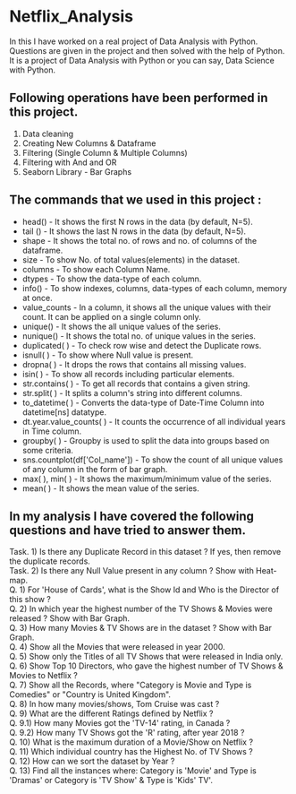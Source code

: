 # Netflix_Analysis
In this I have worked on a real project of Data Analysis with Python. Questions are given in the project and then solved with the help of Python. It is a project of Data Analysis with Python or you can say, Data Science with Python.
<br />

## Following operations have been performed in this project.
1. Data cleaning
2. Creating New Columns & Dataframe
3. Filtering (Single Column & Multiple Columns)
4. Filtering with And and OR
5. Seaborn Library - Bar Graphs

## The commands that we used in this project :

* head() - It shows the first N rows in the data (by default, N=5).
* tail () - It shows the last N rows in the data (by default, N=5).
* shape - It shows the total no. of rows and no. of columns of the dataframe.
* size - To show No. of total values(elements) in the dataset.
* columns - To show each Column Name.
* dtypes - To show the data-type of each column.
* info() - To show indexes, columns, data-types of each column, memory at once.
* value_counts - In a column, it shows all the unique values with their count. It can be applied on a single column only.
* unique() - It shows the all unique values of the series.
* nunique() - It shows the total no. of unique values in the series.
* duplicated( ) - To check row wise and detect the Duplicate rows.
* isnull( ) - To show where Null value is present.
* dropna( ) - It drops the rows that contains all missing values.
* isin( ) - To show all records including particular elements.
* str.contains( ) - To get all records that contains a given string.
* str.split( ) - It splits a column's string into different columns.
* to_datetime( ) - Converts the data-type of Date-Time Column into datetime[ns] datatype.
* dt.year.value_counts( ) - It counts the occurrence of all individual years in Time column.
* groupby( ) - Groupby is used to split the data into groups based on some criteria.
* sns.countplot(df['Col_name']) - To show the count of all unique values of any column in the form of bar graph.
* max( ), min( ) - It shows the maximum/minimum value of the series.
* mean( ) - It shows the mean value of the series.
## In my analysis I have covered the following questions and have tried to answer them.
Task. 1) Is there any Duplicate Record in this dataset ? If yes, then remove the duplicate records.
<br />
Task. 2) Is there any Null Value present in any column ? Show with Heat-map.
<br />
Q. 1) For 'House of Cards', what is the Show Id and Who is the Director of this show ?
<br />
Q. 2) In which year the highest number of the TV Shows & Movies were released ? Show with Bar Graph.
<br />
Q. 3) How many Movies & TV Shows are in the dataset ? Show with Bar Graph.
<br />
Q. 4) Show all the Movies that were released in year 2000.
<br />
Q. 5) Show only the Titles of all TV Shows that were released in India only.
<br />
Q. 6) Show Top 10 Directors, who gave the highest number of TV Shows & Movies to Netflix ?
<br />
Q. 7) Show all the Records, where "Category is Movie and Type is Comedies" or "Country is United Kingdom".
<br />
Q. 8) In how many movies/shows, Tom Cruise was cast ?
<br />
Q. 9) What are the different Ratings defined by Netflix ?
<br />
Q. 9.1) How many Movies got the 'TV-14' rating, in Canada ?
<br />
Q. 9.2) How many TV Shows got the 'R' rating, after year 2018 ?
<br />
Q. 10) What is the maximum duration of a Movie/Show on Netflix ?
<br />
Q. 11) Which individual country has the Highest No. of TV Shows ?
<br />
Q. 12) How can we sort the dataset by Year ?
<br />
Q. 13) Find all the instances where: Category is 'Movie' and Type is 'Dramas' or Category is 'TV Show' & Type is 'Kids' TV'.
<br />
